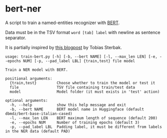 # bert-ner

A script to train a named-entities recognizer with [BERT](https://en.wikipedia.org/wiki/BERT_(language_model)).

Data must be in the TSV format `word [tab] label` with newline as sentence separator.

It is partially inspired by [this blogpost](https://www.depends-on-the-definition.com/named-entity-recognition-with-bert/) by Tobias Sterbak.

```
usage: train-bert.py [-h] [-b, --bert NAME] [-l, --max_len LEN] [-e, --epochs NUM] [-p, --pad_label LBL] {train,test} file model

Train a NER model with BERT.

positional arguments:
  {train,test}         Choose whether to train the model or test it
  file                 TSV file containing train/test data
  model                Model folder (it must exists in 'test' action)

optional arguments:
  -h, --help           show this help message and exit
  -b, --bert NAME      BERT model name in Huggingface (default dbmdz/bert-base-italian-cased)
  -l, --max_len LEN    BERT maximum length of sequence (default 200)
  -e, --epochs NUM     Number of training epochs (default 3)
  -p, --pad_label LBL  Padding label, it must be different from labels in the NER data (default PAD)
```
